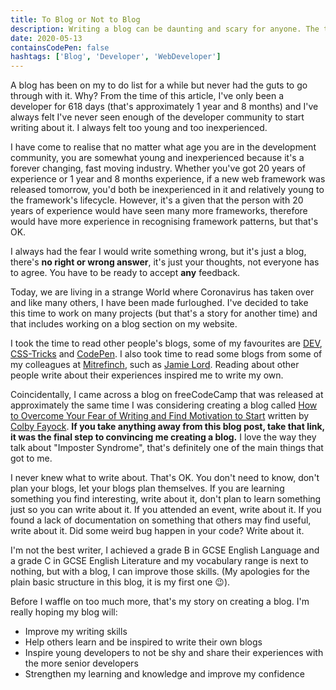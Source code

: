 ```yaml
---
title: To Blog or Not to Blog
description: Writing a blog can be daunting and scary for anyone. The thought of criticism and humiliation crosses your mind. What convinced me to write a blog and why do I recommend it to others?
date: 2020-05-13
containsCodePen: false
hashtags: ['Blog', 'Developer', 'WebDeveloper']
---
```


A blog has been on my to do list for a while but never had the guts to go through with it. Why? From the time of this article, I've only been a developer for 618 days (that's approximately 1 year and 8 months) and I've always felt I've never seen enough of the developer community to start writing about it. I always felt too young and too inexperienced.

I have come to realise that no matter what age you are in the development community, you are somewhat young and inexperienced because it's a forever changing, fast moving industry. Whether you've got 20 years of experience or 1 year and 8 months experience, if a new web framework was released tomorrow, you'd both be inexperienced in it and relatively young to the framework's lifecycle. However, it's a given that the person with 20 years of experience would have seen many more frameworks, therefore would have more experience in recognising framework patterns, but that's OK.

I always had the fear I would write something wrong, but it's just a blog, there's **no right or wrong answer**, it's just your thoughts, not everyone has to agree. You have to be ready to accept **any** feedback.

Today, we are living in a strange World where Coronavirus has taken over and like many others, I have been made furloughed. I've decided to take this time to work on many projects (but that's a story for another time) and that includes working on a blog section on my website.

I took the time to read other people's blogs, some of my favourites are [DEV](https://dev.to), [CSS-Tricks](https://css-tricks.com) and [CodePen](https://blog.codepen.io). I also took time to read some blogs from some of my colleagues at [Mitrefinch](https://www.mitrefinch.co.uk), such as [Jamie Lord](https://lord.technology/blog). Reading about other people write about their experiences inspired me to write my own.

Coincidentally, I came across a blog on freeCodeCamp that was released at approximately the same time I was considering creating a blog called [How to Overcome Your Fear of Writing and Find Motivation to Start](https://www.freecodecamp.org/news/overcoming-your-fear-of-writing-and-how-you-can-find-motivation) written by [Colby Fayock](https://twitter.com/colbyfayock). **If you take anything away from this blog post, take that link, it was the final step to convincing me creating a blog.** I love the way they talk about "Imposter Syndrome", that's definitely one of the main things that got to me.

I never knew what to write about. That's OK. You don't need to know, don't plan your blogs, let your blogs plan themselves. If you are learning something you find interesting, write about it, don't plan to learn something just so you can write about it. If you attended an event, write about it. If you found a lack of documentation on something that others may find useful, write about it. Did some weird bug happen in your code? Write about it.

I'm not the best writer, I achieved a grade B in GCSE English Language and a grade C in GCSE English Literature and my vocabulary range is next to nothing, but with a blog, I can improve those skills. (My apologies for the plain basic structure in this blog, it is my first one 😉).

Before I waffle on too much more, that's my story on creating a blog. I'm really hoping my blog will:
- Improve my writing skills
- Help others learn and be inspired to write their own blogs
- Inspire young developers to not be shy and share their experiences with the more senior developers
- Strengthen my learning and knowledge and improve my confidence
